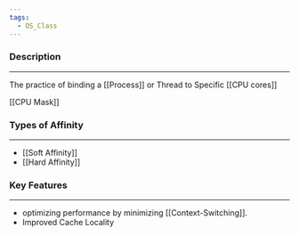 ```yaml
---
tags:
  - OS_Class
---
```

### Description
---
The practice of binding a [[Process]] or Thread to Specific [[CPU cores]]  

[[CPU Mask]]
### Types of Affinity
---
- [[Soft Affinity]]
- [[Hard Affinity]]

### Key Features
---
- optimizing performance by minimizing [[Context-Switching]].
- Improved Cache Locality